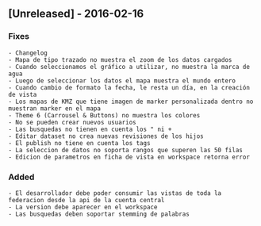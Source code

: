 ## [Unreleased] - 2016-02-16
### Fixes
    - Changelog
    - Mapa de tipo trazado no muestra el zoom de los datos cargados
    - Cuando seleccionamos el gráfico a utilizar, no muestra la marca de agua
    - Luego de seleccionar los datos el mapa muestra el mundo entero
    - Cuando cambio de formato la fecha, le resta un día, en la creación de vista
    - Los mapas de KMZ que tiene imagen de marker personalizada dentro no muestran marker en el mapa
    - Theme 6 (Carrousel & Buttons) no muestra los colores
    - No se pueden crear nuevos usuarios
    - Las busquedas no tienen en cuenta los " ni +
    - Editar dataset no crea nuevas revisiones de los hijos
    - El publish no tiene en cuenta los tags
    - La seleccion de datos no soporta rangos que superen las 50 filas
    - Edicion de parametros en ficha de vista en workspace retorna error
    

### Added
    - El desarrollador debe poder consumir las vistas de toda la federacion desde la api de la cuenta central
    - La version debe aparecer en el workspace
    - Las busquedas deben soportar stemming de palabras
    